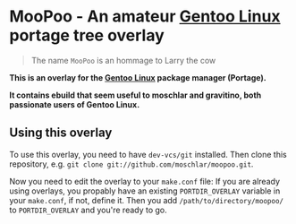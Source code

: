 # MooPoo - An amateur [Gentoo Linux](http://gentoo.org) portage tree overlay
> The name `MooPoo` is an hommage to Larry the cow

**This is an overlay for the [Gentoo Linux](http://gentoo.org) package manager (Portage).**

**It contains ebuild that seem useful to moschlar and gravitino, both passionate users of Gentoo Linux.**

## Using this overlay
To use this overlay, you need to have `dev-vcs/git` installed.
Then clone this repository, e.g. `git clone git://github.com/moschlar/moopoo.git`.

Now you need to edit the overlay to your `make.conf` file:
If you are already using overlays, you propably have an existing `PORTDIR_OVERLAY` variable in your `make.conf`,
if not, define it. Then you add `/path/to/directory/moopoo/` to `PORTDIR_OVERLAY` and you're ready to go.